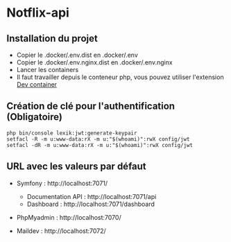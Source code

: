# Notflix-api

## Installation du projet

- Copier le .docker/.env.dist en .docker/.env
- Copier le .docker/.env.nginx.dist en .docker/.env.nginx
- Lancer les containers
- Il faut travailler depuis le conteneur php, vous pouvez utiliser l'extension [Dev container](https://marketplace.visualstudio.com/items?itemName=ms-vscode-remote.remote-containers)

## Création de clé pour l'authentification (Obligatoire)

```console
php bin/console lexik:jwt:generate-keypair
setfacl -R -m u:www-data:rX -m u:"$(whoami)":rwX config/jwt
setfacl -dR -m u:www-data:rX -m u:"$(whoami)":rwX config/jwt
```

## URL avec les valeurs par défaut

- Symfony : http://localhost:7071/
    - Documentation API : http://localhost:7071/api
    - Dashboard : http://localhost:7071/dashboard
    
- PhpMyadmin : http://localhost:7070/
- Maildev : http://localhost:7072/